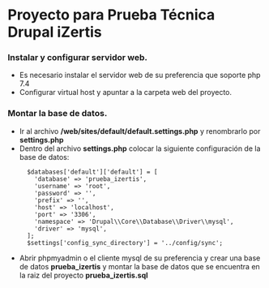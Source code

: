 # Proyecto para Prueba Técnica Drupal iZertis

### Instalar y configurar servidor web.
- Es necesario instalar el servidor web de su preferencia que soporte php 7.4
- Configurar virtual host y apuntar a la carpeta web del proyecto.

### Montar la base de datos.
- Ir al archivo **/web/sites/default/default.settings.php** y renombrarlo por **settings.php**
- Dentro del archivo **settings.php** colocar la siguiente configuración de la base de datos:
  ```
    $databases['default']['default'] = [
      'database' => 'prueba_izertis',
      'username' => 'root',
      'password' => '',
      'prefix' => '',
      'host' => 'localhost',
      'port' => '3306',
      'namespace' => 'Drupal\\Core\\Database\\Driver\\mysql',
      'driver' => 'mysql',
    ];
    $settings['config_sync_directory'] = '../config/sync';
    ```
- Abrir phpmyadmin o el cliente mysql de su preferencia y crear una base de datos **prueba_izertis** y montar la base de datos que se encuentra en la raiz del proyecto **prueba_izertis.sql**
